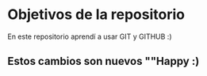 # Objetivos de la repositorio

En este repositorio aprendí a usar GIT y GITHUB :)



## Estos cambios son nuevos  ""Happy :)
